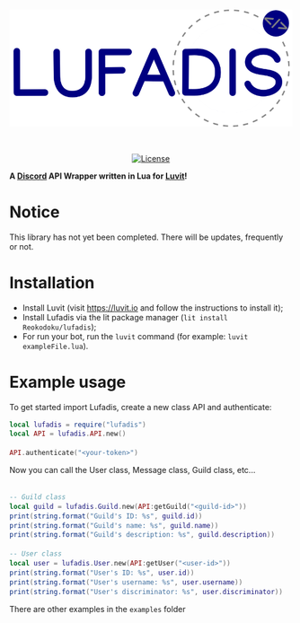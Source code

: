 <div align="center">
  <br />
  <p>
    <a href="https://github.com/Reokodoku/Lufadis"><img src="https://github.com/Reokodoku/Lufadis/blob/main/images/LufadisImage.png" width="600" alt="Lufadis" /></a>
  </p>
  <br />
  <p>
    <a href="https://github.com/Reokodoku/Lufadis/blob/main/LICENSE"><img src="https://img.shields.io/badge/License-MIT-blue.svg" alt="License" /></a>
  </p>
</div>

**A [Discord](https://discord.com) API Wrapper written in Lua for [Luvit](https://luvit.io)!**

# Notice
This library has not yet been completed. There will be updates, frequently or not.

# Installation

- Install Luvit (visit https://luvit.io and follow the instructions to install it);
- Install Lufadis via the lit package manager (`lit install Reokodoku/lufadis`);
- For run your bot, run the `luvit` command (for example: `luvit exampleFile.lua`).

# Example usage

To get started import Lufadis, create a new class API and authenticate:

```lua
local lufadis = require("lufadis")
local API = lufadis.API.new()

API.authenticate("<your-token>")
```

Now you can call the User class, Message class, Guild class, etc...
```lua

-- Guild class
local guild = lufadis.Guild.new(API:getGuild("<guild-id>"))
print(string.format("Guild's ID: %s", guild.id))
print(string.format("Guild's name: %s", guild.name))
print(string.format("Guild's description: %s", guild.description))

-- User class
local user = lufadis.User.new(API:getUser("<user-id>"))
print(string.format("User's ID: %s", user.id))
print(string.format("User's username: %s", user.username))
print(string.format("User's discriminator: %s", user.discriminator))
```

There are other examples in the `examples` folder
